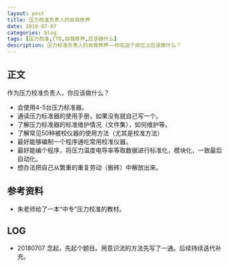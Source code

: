 ```yaml
---
layout: post
title: 压力校准负责人的自我修养
date: 2018-07-07
categories: blog
tags: [压力校准,CTD,自我修养,应该做什么]
description: 压力校准负责人的自我修养——你在这个岗位上应该做什么？
---
```

## 正文
作为压力校准负责人，你应该做什么？

- 会使用4-5台压力标准器。
- 通读压力标准器的使用手册，如果没有就自己写一个。
- 了解压力标准器的标准维护情况（文件集），如何维护等。
- 了解常见50种被校仪器的使用方法（尤其是校准方法）
- 最好能够编制一个程序通吃常用校准仪器。
- 最好能编个程序，将压力温度电导率等取数据进行标准化，模块化，一致最后自动化。
- 想办法把自己从繁重的重复劳动（搬砖）中解放出来。


## 参考资料

- 朱老师给了一本“中专”压力校准的教材。

## LOG
- 20180707 念起，先起个题目。用意识流的方法先写了一通。后续持续迭代补充。
